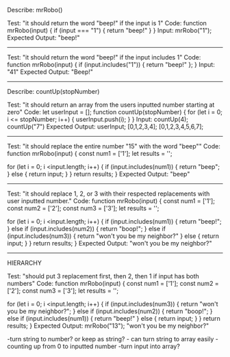 Describe: mrRobo()

Test: "it should return the word "beep!" if the input is 1"
Code: function mrRobo(input) {
  if (input === "1") {
    return "beep!"
  } 
}
Input: mrRobo("1");
Expected Output: "beep!"
_________________________________________
Test: "it should return the word "beep!" if the input includes 1"
Code: function mrRobo(input) {
  if (input.includes("1")) {
    return "beep!"
  };
}
Input: "41"
Expected Output: "Beep!"
_________________________________________
Describe: countUp(stopNumber)

Test: "it should return an array from the users inputted number starting at zero"
Code: let userInput = [];
function countUp(stopNumber) {
  for (let i = 0; i <= stopNumber; i++) {
    userInput.push(i);
  }
}
Input: countUp(4); countUp("7")
Expected Output: userInput; [0,1,2,3,4]; [0,1,2,3,4,5,6,7];

_________________________________________
Test: "it should replace the entire number "15" with the word "beep""
Code: function mrRobo(input) {
  const num1 = ['1'];
  let results = ''; 
  
  for (let i = 0; i <input.length; i++) {
    if (input.includes(num1)) {
      return "beep";
    } else {
      return input; 
    }
  }
  return results;
}
Expected Output: "beep"
_________________________________________

Test: "it should replace 1, 2, or 3 with their respected replacements with user inputted number."
Code: 
function mrRobo(input) {
  const num1 = ['1'];
  const num2 = ['2'];
  const num3 = ['3'];
  let results = ''; 
  
  for (let i = 0; i <input.length; i++) {
    if (input.includes(num1)) {
      return "beep!";
    } else if (input.includes(num2)) {
      return "boop!"; 
    } else if (input.includes(num3)) {
      return "won't you be my neighbor?"
    } else {
      return input; 
    }
  }
  return results;
}
Expected Output: "won't you be my neighbor?"
________________________________________

HIERARCHY

Test: "should put 3 replacement first, then 2, then 1 if input has both numbers"
Code: 
function mrRobo(input) {
  const num1 = ['1'];
  const num2 = ['2'];
  const num3 = ['3'];
  let results = ''; 
  
  for (let i = 0; i <input.length; i++) {
    if (input.includes(num3)) {
      return "won't you be my neighbor?";
    } else if (input.includes(num2)) {
      return "boop!"; 
    } else if (input.includes(num1)) {
      return "beep!"
    } else {
      return input; 
    }
  }
  return results;
}
Expected Output: mrRobo("13"); "won't you be my neighbor?"



-turn string to number? or keep as string? - can turn string to array easily
-counting up from 0 to inputted number
-turn input into array?